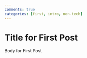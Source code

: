 ```yaml
---
comments: true
categories: [first, intro, non-tech]
---
```


Title for First Post
====================

Body for First Post
